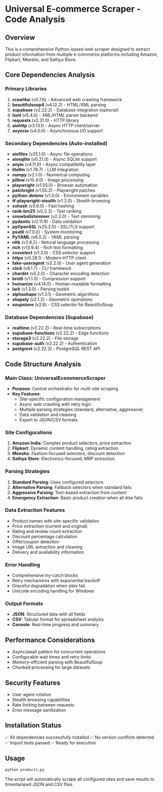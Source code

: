 # Universal E-commerce Scraper - Code Analysis

## Overview
This is a comprehensive Python-based web scraper designed to extract product information from multiple e-commerce platforms including Amazon, Flipkart, Meesho, and Sathya Store.

## Core Dependencies Analysis

### Primary Libraries
1. **crawl4ai** (v0.7.6) - Advanced web crawling framework
2. **beautifulsoup4** (v4.12.2) - HTML/XML parsing
3. **supabase** (v2.22.2) - Database integration (optional)
4. **lxml** (v5.4.0) - XML/HTML parser backend
5. **requests** (v2.31.0) - HTTP library
6. **aiohttp** (v3.13.1) - Async HTTP client/server
7. **asyncio** (v4.0.0) - Asynchronous I/O support

### Secondary Dependencies (Auto-installed)
- **aiofiles** (v25.1.0) - Async file operations
- **aiosqlite** (v0.21.0) - Async SQLite support
- **anyio** (v4.11.0) - Async compatibility layer
- **litellm** (v1.78.7) - LLM integration
- **numpy** (v2.1.0) - Numerical computing
- **pillow** (v10.4.0) - Image processing
- **playwright** (v1.55.0) - Browser automation
- **patchright** (v1.55.2) - Playwright patches
- **python-dotenv** (v1.0.0) - Environment variables
- **tf-playwright-stealth** (v1.2.0) - Stealth browsing
- **xxhash** (v3.6.0) - Fast hashing
- **rank-bm25** (v0.2.2) - Text ranking
- **snowballstemmer** (v2.2.0) - Text stemming
- **pydantic** (v2.11.9) - Data validation
- **pyOpenSSL** (v25.2.0) - SSL/TLS support
- **psutil** (v7.0.0) - System monitoring
- **PyYAML** (v6.0.2) - YAML parsing
- **nltk** (v3.9.2) - Natural language processing
- **rich** (v13.9.4) - Rich text formatting
- **cssselect** (v1.3.0) - CSS selector support
- **httpx** (v0.28.1) - Modern HTTP client
- **fake-useragent** (v2.2.0) - User agent generation
- **click** (v8.1.7) - CLI framework
- **chardet** (v5.2.0) - Character encoding detection
- **brotli** (v1.1.0) - Compression support
- **humanize** (v4.14.0) - Human-readable formatting
- **lark** (v1.3.0) - Parsing toolkit
- **alphashape** (v1.3.1) - Geometric algorithms
- **shapely** (v2.1.2) - Geometric operations
- **soupsieve** (v2.6) - CSS selector for BeautifulSoup

### Database Dependencies (Supabase)
- **realtime** (v2.22.2) - Real-time subscriptions
- **supabase-functions** (v2.22.2) - Edge functions
- **storage3** (v2.22.2) - File storage
- **supabase-auth** (v2.22.2) - Authentication
- **postgrest** (v2.22.2) - PostgreSQL REST API

## Code Structure Analysis

### Main Class: UniversalEcommerceScraper
- **Purpose**: Central orchestrator for multi-site scraping
- **Key Features**:
  - Site-specific configuration management
  - Async web crawling with retry logic
  - Multiple parsing strategies (standard, alternative, aggressive)
  - Data validation and cleaning
  - Export to JSON/CSV formats

### Site Configurations
1. **Amazon India**: Complex product selectors, price extraction
2. **Flipkart**: Dynamic content handling, rating extraction
3. **Meesho**: Fashion-focused selectors, discount detection
4. **Sathya Store**: Electronics-focused, MRP extraction

### Parsing Strategies
1. **Standard Parsing**: Uses configured selectors
2. **Alternative Parsing**: Fallback selectors when standard fails
3. **Aggressive Parsing**: Text-based extraction from content
4. **Emergency Extraction**: Basic product creation when all else fails

### Data Extraction Features
- Product names with site-specific validation
- Price extraction (current and original)
- Rating and review count extraction
- Discount percentage calculation
- Offer/coupon detection
- Image URL extraction and cleaning
- Delivery and availability information

### Error Handling
- Comprehensive try-catch blocks
- Retry mechanisms with exponential backoff
- Graceful degradation when sites fail
- Unicode encoding handling for Windows

### Output Formats
- **JSON**: Structured data with all fields
- **CSV**: Tabular format for spreadsheet analysis
- **Console**: Real-time progress and summary

## Performance Considerations
- Async/await pattern for concurrent operations
- Configurable wait times and retry limits
- Memory-efficient parsing with BeautifulSoup
- Chunked processing for large datasets

## Security Features
- User agent rotation
- Stealth browsing capabilities
- Rate limiting between requests
- Error message sanitization

## Installation Status
✅ All dependencies successfully installed
✅ No version conflicts detected
✅ Import tests passed
✅ Ready for execution

## Usage
```bash
python products.py
```

The script will automatically scrape all configured sites and save results to timestamped JSON and CSV files.
